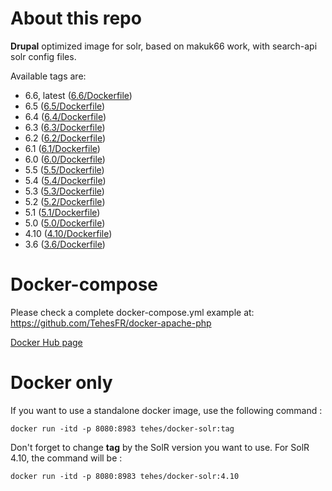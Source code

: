 # About this repo

**Drupal** optimized image for solr, based on makuk66 work, with search-api solr config files.

Available tags are:
- 6.6, latest ([6.6/Dockerfile](https://github.com/TehesFR/docker-solr/tree/master/6.6/Dockerfile))
- 6.5 ([6.5/Dockerfile](https://github.com/TehesFR/docker-solr/tree/master/6.5/Dockerfile))
- 6.4 ([6.4/Dockerfile](https://github.com/TehesFR/docker-solr/tree/master/6.4/Dockerfile))
- 6.3 ([6.3/Dockerfile](https://github.com/TehesFR/docker-solr/tree/master/6.3/Dockerfile))
- 6.2 ([6.2/Dockerfile](https://github.com/TehesFR/docker-solr/tree/master/6.2/Dockerfile))
- 6.1 ([6.1/Dockerfile](https://github.com/TehesFR/docker-solr/tree/master/6.1/Dockerfile))
- 6.0 ([6.0/Dockerfile](https://github.com/TehesFR/docker-solr/tree/master/6.0/Dockerfile))
- 5.5 ([5.5/Dockerfile](https://github.com/TehesFR/docker-solr/tree/master/5.5/Dockerfile))
- 5.4 ([5.4/Dockerfile](https://github.com/TehesFR/docker-solr/tree/master/5.4/Dockerfile))
- 5.3 ([5.3/Dockerfile](https://github.com/TehesFR/docker-solr/tree/master/5.3/Dockerfile))
- 5.2 ([5.2/Dockerfile](https://github.com/TehesFR/docker-solr/tree/master/5.2/Dockerfile))
- 5.1 ([5.1/Dockerfile](https://github.com/TehesFR/docker-solr/tree/master/5.1/Dockerfile))
- 5.0 ([5.0/Dockerfile](https://github.com/TehesFR/docker-solr/tree/master/5.0/Dockerfile))
- 4.10 ([4.10/Dockerfile](https://github.com/TehesFR/docker-solr/tree/master/4.10/Dockerfile))
- 3.6 ([3.6/Dockerfile](https://github.com/TehesFR/docker-solr/tree/master/3.6/Dockerfile))

# Docker-compose

Please check a complete docker-compose.yml example at: https://github.com/TehesFR/docker-apache-php

[Docker Hub page](https://hub.docker.com/r/tehes/docker-solr/)

# Docker only

If you want to use a standalone docker image, use the following command : 

```
docker run -itd -p 8080:8983 tehes/docker-solr:tag
```
Don't forget to change **tag** by the SolR version you want to use. For SolR 4.10, the command will be : 

```
docker run -itd -p 8080:8983 tehes/docker-solr:4.10
```
